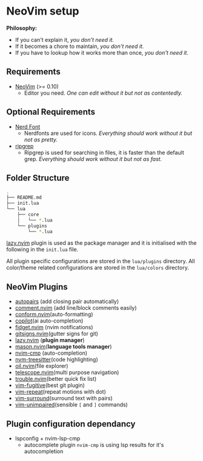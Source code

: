 # NeoVim setup

**Philosophy:**

- If you can't explain it, _you don't need it._
- If it becomes a chore to maintain, _you don't need it._
- If you have to lookup how it works more than once, _you don't need it._

## Requirements

- [NeoVim](https://neovim.io) (>= 0.10)
  - Editor you need. _One can edit without it but not as contentedly._

## Optional Requirements

- [Nerd Font](https://www.nerdfonts.com/)
  - Nerdfonts are used for icons. _Everything should work without it but not as pretty._
- [ripgrep](https://github.com/BurntSushi/ripgrep#installation)
  - Ripgrep is used for searching in files, it is faster than the default grep. _Everything should work without it but not as fast._

## Folder Structure

```bash
.
├── README.md
├── init.lua
└── lua
    ├── core
    │   └── *.lua
    └── plugins
        └── *.lua
```

[lazy.nvim](https://github.com/folke/lazy.nvim.git) plugin is used as the package manager and it is initialised with the following in the `init.lua` file.

All plugin specific configurations are stored in the `lua/plugins` directory. All color/theme related configurations are stored in the `lua/colors` directory.

## NeoVim Plugins

<!--
copy the following line yy
r!rg "\[.*\]\(.*\)" | grep "\-\- \[.*\]\(.*\)" | awk -F'\-\-' ' {print "-" $NF}' | sort
execute copied command in the command mode :@"  OR :<ctrl-r>"
-->

- [autopairs](https://github.com/windwp/nvim-autopairs) (add closing pair automatically)
- [comment.nvim](https://github.com/numToStr/Comment.nvim) (add line/block comments easily)
- [conform.nvim](https://github.com/stevearc/conform.nvim)(auto-formatting)
- [copilot](https://github.com/zbirenbaum/copilot.lua)(ai auto-completion)
- [fidget.nvim](https://github.com/j-hui/fidget.nvim?tab=readme-ov-file#options) (nvim notifications)
- [gitsigns.nvim](https://github.com/lewis6991/gitsigns.nvim)(gutter signs for git)
- [lazy.nvim](https://github.com/folke/lazy.nvim.git) (**plugin manager**)
- [mason.nvim](https://github.com/williamboman/mason.nvim)(**language tools manager**)
- [nvim-cmp](https://github.com/hrsh7th/nvim-cmp) (auto-completion)
- [nvm-treesitter](https://github.com/nvim-treesitter/nvim-treesitter)(code highlighting)
- [oil.nvim](https://github.com/stevearc/oil.nvim)(file explorer)
- [telescope.nvim](https://github.com/nvim-telescope/telescope.nvim)(multi purpose navigation)
- [trouble.nvim](https://github.com/folke/trouble.nvim)(better quick fix list)
- [vim-fugitive](https://github.com/tpope/vim-fugitive)(best git plugin)
- [vim-repeat](https://github.com/tpope/vim-repeat)(repeat motions with dot)
- [vim-surround](https://github.com/tpope/vim-surround)(surround text with pairs)
- [vim-unimpaired](https://github.com/tpope/vim-unimpaired)(sensible `[` and `]` commands)

## Plugin configuration dependancy

- lspconfig + nvim-lsp-cmp
  - autocomplete plugin `nvim-cmp` is using lsp results for it's autocompletion
